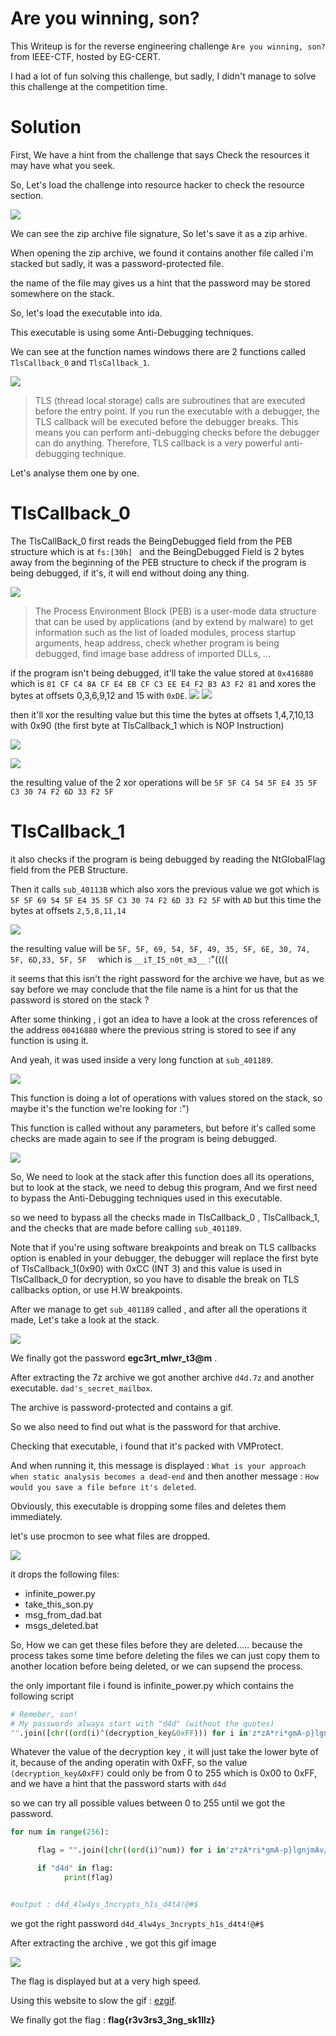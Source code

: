 # Are you winning, son?

This Writeup is for the reverse engineering challenge `Are you winning, son?` from IEEE-CTF, hosted by EG-CERT. 

I had a lot of fun solving this challenge, but sadly, I didn't manage to solve this challenge at the competition time.

# Solution 

First, We have a hint from the challenge that says Check the resources it may have what you seek.

So, Let's load the challenge into resource hacker to check the resource section. 

![](images/1.PNG)

We can see the zip archive file signature, So let's save it as a zip arhive. 

When opening the zip archive, we found it contains another file called i'm stacked but sadly, it was a password-protected file.

the name of the file may gives us a hint that the password may be stored somewhere on the stack.

So, let's load the executable into ida. 

This executable is using some Anti-Debugging techniques.

We can see at the function names windows there are 2 functions called `TlsCallback_0` and `TlsCallback_1`.

![](images/2.PNG)


>TLS (thread local storage) calls are subroutines that are executed before the entry point. If you run the executable with a debugger, the TLS callback will be executed before the debugger breaks. This means you can perform anti-debugging checks before the debugger can do anything. Therefore, TLS callback is a very powerful anti-debugging technique.

Let's analyse them one by one. 

# TlsCallback_0 

The TlsCallBack_0 first reads the BeingDebugged field from the PEB structure which is at `fs:[30h] ` and the BeingDebugged Field is 2 bytes away from the beginning of the PEB structure to check if the program is being debugged, if it's, it will end without doing any thing.

![](images/3.PNG)

> The Process Environment Block (PEB) is a user-mode data structure that can be used by applications (and by extend by malware) to get information such as the list of loaded modules, process startup arguments, heap address, check whether program is being debugged, find image base address of imported DLLs, ...


if the program isn't being debugged, it'll take the value stored at `0x416880` which is `81 CF C4 8A CF E4 EB CF C3 EE E4 F2 B3 A3 F2 81` and xores the bytes at offsets 0,3,6,9,12 and 15 with `0xDE`.
![](images/5.PNG)
![](images/4.PNG)


then it'll xor the resulting value but this time the bytes at offsets 1,4,7,10,13 with 0x90 (the first byte at TlsCallback_1 which is NOP Instruction)

![](images/6.PNG)

![](images/7.PNG)

the resulting value of the 2 xor operations will be `5F 5F C4 54 5F E4 35 5F C3 30 74 F2 6D 33 F2 5F`

# TlsCallback_1

it also checks if the program is being debugged by reading the NtGlobalFlag field from the PEB Structure.

Then it calls `sub_40113B` which also xors the previous value we got which is `5F 5F 69 54 5F E4 35 5F C3 30 74 F2 6D 33 F2 5F` with `AD` but this time the bytes at offsets `2,5,8,11,14` 

![](images/8.PNG)

the resulting value will be `5F, 5F, 69, 54, 5F, 49, 35, 5F, 6E, 30, 74, 5F, 6D,33, 5F, 5F 
` which is `__iT_I5_n0t_m3__`  :"((((

it seems that this isn't the right password for the archive we have, but as we say before we may conclude that the file name is a hint for us that the password is stored on the stack ? 

After some thinking , i got an idea to have a look at the cross references of the address `00416880` where the previous string is stored to see if any function is using it.

And yeah, it was used inside a very long function at `sub_401189`.

![](images/9.PNG)


This function is doing a lot of operations with values stored on the stack, so maybe it's the function we're looking for :") 


This function is called without any parameters, but before it's called some checks are made again to see if the program is being debugged.

![](images/10.PNG)


So, We need to look at the stack after this function does all its operations, but to look at the stack, we need to debug this program, And we first need to bypass the Anti-Debugging techniques used in this executable.

so we need to bypass all the checks made in TlsCallback_0 , TlsCallback_1, and the checks that are made before calling `sub_401189`.

Note that if you're using software breakpoints and break on TLS callbacks option is enabled in your debugger, the debugger will replace the first byte of TlsCallback_1(0x90) with 0xCC (INT 3) and this value is used in TlsCallback_0 for decryption, so you have to disable the break on TLS callbacks option, or use H.W breakpoints.

After we manage to get `sub_401189` called , and after all the operations it made, Let's take a look at the stack.

![](images/11.PNG)

We finally got the password **egc3rt_mlwr_t3@m** .


After extracting the 7z archive we got another archive `d4d.7z` and another executable. `dad's_secret_mailbox`.

The archive is password-protected and contains a gif. 

So we also need to find out what is the password for that archive.

Checking that executable, i found that it's packed with VMProtect.

And when running it, this message is displayed : `What is your approach when static analysis becomes a dead-end` and then another message : `How would you save a file before it's deleted`.

Obviously, this executable is dropping some files and deletes them immediately.

let's use procmon to see what files are dropped.

![](images/12.PNG)

it drops the following files: 
- infinite_power.py
- take_this_son.py
- msg_from_dad.bat 
- msgs_deleted.bat

So, How we can get these files before they are deleted..... because the process takes some time before deleting the files we can just copy them to another location before being deleted, or we can supsend the process. 

the only important file i found is infinite_power.py which contains the following script 

```python
# Remeber, son!
# My passwords always start with "d4d" (without the quotes)
"".join([chr((ord(i)^(decryption_key&0xFF))) for i in'z*zA*ri*gmA-p}lgnjmAv/mAz*j*?^=:'])

```

Whatever the value of the decryption key , it will just take the lower byte of it, because of the anding operatin with 0xFF, so the value `(decryption_key&0xFF)` could only be from 0 to 255 which is 0x00 to 0xFF, and we have a hint that the password starts with `d4d`

so we can try all possible values between 0 to 255 until we got the password.


```python
for num in range(256):

      flag = "".join([chr((ord(i)^num)) for i in'z*zA*ri*gmA-p}lgnjmAv/mAz*j*?^=:'])

      if "d4d" in flag:
            print(flag)


#output : d4d_4lw4ys_3ncrypts_h1s_d4t4!@#$

```

we got the right password `d4d_4lw4ys_3ncrypts_h1s_d4t4!@#$` 

After extracting the archive , we got this gif image 

![](images/dad_always_wins.gif)

The flag is displayed but at a very high speed. 

Using this website to slow the gif : [ezgif](https://ezgif.com/speed).

We finally got the flag : **flag{r3v3rs3_3ng_sk1llz}**


